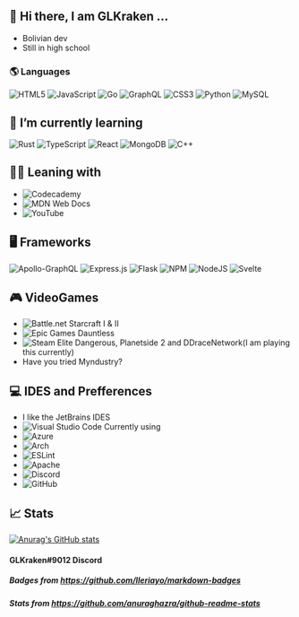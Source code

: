 ## 👋 Hi there, I am GLKraken ...
- Bolivian dev
- Still in high school

### 🌎 Languages
![HTML5](https://img.shields.io/badge/html5-%23E34F26.svg?style=for-the-badge&logo=html5&logoColor=white) ![JavaScript](https://img.shields.io/badge/javascript-%23323330.svg?style=for-the-badge&logo=javascript&logoColor=%23F7DF1E) ![Go](https://img.shields.io/badge/go-%2300ADD8.svg?style=for-the-badge&logo=go&logoColor=white) ![GraphQL](https://img.shields.io/badge/-GraphQL-E10098?style=for-the-badge&logo=graphql&logoColor=white) ![CSS3](https://img.shields.io/badge/css3-%231572B6.svg?style=for-the-badge&logo=css3&logoColor=white) ![Python](https://img.shields.io/badge/python-3670A0?style=for-the-badge&logo=python&logoColor=ffdd54) ![MySQL](https://img.shields.io/badge/mysql-%2300f.svg?style=for-the-badge&logo=mysql&logoColor=white)

## 🌱 I’m currently learning
![Rust](https://img.shields.io/badge/rust-%23000000.svg?style=for-the-badge&logo=rust&logoColor=white) ![TypeScript](https://img.shields.io/badge/typescript-%23007ACC.svg?style=for-the-badge&logo=typescript&logoColor=white) ![React](https://img.shields.io/badge/react-%2320232a.svg?style=for-the-badge&logo=react&logoColor=%2361DAFB) ![MongoDB](https://img.shields.io/badge/MongoDB-%234ea94b.svg?style=for-the-badge&logo=mongodb&logoColor=white) ![C++](https://img.shields.io/badge/c++-%2300599C.svg?style=for-the-badge&logo=c%2B%2B&logoColor=white)

## 🧑‍🏫 Leaning with
- ![Codecademy](https://img.shields.io/badge/Codecademy-FFF0E5?style=for-the-badge&logo=codecademy&logoColor=1F243A)
- ![MDN Web Docs](https://img.shields.io/badge/MDN_Web_Docs-black?style=for-the-badge&logo=mdnwebdocs&logoColor=white)
- ![YouTube](https://img.shields.io/badge/YouTube-%23FF0000.svg?style=for-the-badge&logo=YouTube&logoColor=white)

## 🖥️ Frameworks
![Apollo-GraphQL](https://img.shields.io/badge/-ApolloGraphQL-311C87?style=for-the-badge&logo=apollo-graphql) ![Express.js](https://img.shields.io/badge/express.js-%23404d59.svg?style=for-the-badge&logo=express&logoColor=%2361DAFB) ![Flask](https://img.shields.io/badge/flask-%23000.svg?style=for-the-badge&logo=flask&logoColor=white) ![NPM](https://img.shields.io/badge/NPM-%23000000.svg?style=for-the-badge&logo=npm&logoColor=white) ![NodeJS](https://img.shields.io/badge/node.js-6DA55F?style=for-the-badge&logo=node.js&logoColor=white) ![Svelte](https://img.shields.io/badge/svelte-%23f1413d.svg?style=for-the-badge&logo=svelte&logoColor=white)

## 🎮 VideoGames
- ![Battle.net](https://img.shields.io/badge/battle.net-%2300AEFF.svg?style=for-the-badge&logo=battle.net&logoColor=white) Starcraft I & II
- ![Epic Games](https://img.shields.io/badge/epicgames-%23313131.svg?style=for-the-badge&logo=epicgames&logoColor=white) Dauntless
- ![Steam](https://img.shields.io/badge/steam-%23000000.svg?style=for-the-badge&logo=steam&logoColor=white) Elite Dangerous, Planetside 2 and DDraceNetwork(I am playing this currently)
- Have you tried Myndustry?

## 💻 IDES and Prefferences
- I like the JetBrains IDES
- ![Visual Studio Code](https://img.shields.io/badge/Visual%20Studio%20Code-0078d7.svg?style=for-the-badge&logo=visual-studio-code&logoColor=white) Currently using
- ![Azure](https://img.shields.io/badge/azure-%230072C6.svg?style=for-the-badge&logo=microsoftazure&logoColor=white)
- ![Arch](https://img.shields.io/badge/Arch%20Linux-1793D1?logo=arch-linux&logoColor=fff&style=for-the-badge)
- ![ESLint](https://img.shields.io/badge/ESLint-4B3263?style=for-the-badge&logo=eslint&logoColor=white)
- ![Apache](https://img.shields.io/badge/apache-%23D42029.svg?style=for-the-badge&logo=apache&logoColor=white)
- ![Discord](https://img.shields.io/badge/%3CServer%3E-%237289DA.svg?style=for-the-badge&logo=discord&logoColor=white)
- ![GitHub](https://img.shields.io/badge/github-%23121011.svg?style=for-the-badge&logo=github&logoColor=white)

## 📈 Stats
[![Anurag's GitHub stats](https://github-readme-stats.vercel.app/api?username=DNoobland&show_icons=true&theme=radical)](https://github.com/anuraghazra/github-readme-stats)



#### GLKraken#9012 Discord
##### Badges from https://github.com/Ileriayo/markdown-badges
##### Stats from https://github.com/anuraghazra/github-readme-stats
